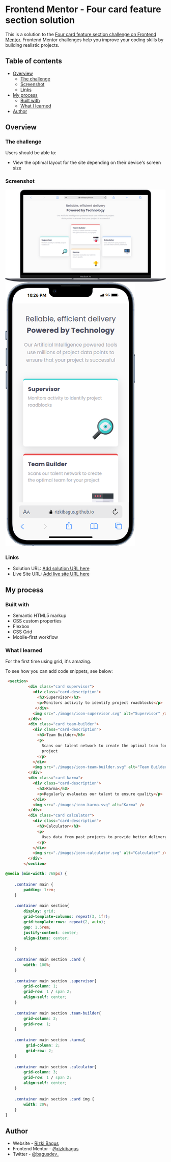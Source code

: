 # Frontend Mentor - Four card feature section solution

This is a solution to the [Four card feature section challenge on Frontend Mentor](https://www.frontendmentor.io/challenges/four-card-feature-section-weK1eFYK). Frontend Mentor challenges help you improve your coding skills by building realistic projects. 

## Table of contents

- [Overview](#overview)
  - [The challenge](#the-challenge)
  - [Screenshot](#screenshot)
  - [Links](#links)
- [My process](#my-process)
  - [Built with](#built-with)
  - [What I learned](#what-i-learned)
- [Author](#author)

## Overview

### The challenge

Users should be able to:

- View the optimal layout for the site depending on their device's screen size

### Screenshot

![](./images/Macbook-Air-rizkibagus.github.io.png)
![](./images/iPhone-13-PRO-rizkibagus.github.io.png)


### Links

- Solution URL: [Add solution URL here](https://github.com/rizkibagus/four-card-feature-section)
- Live Site URL: [Add live site URL here](https://rizkibagus.github.io/four-card-feature-section/)

## My process

### Built with

- Semantic HTML5 markup
- CSS custom properties
- Flexbox
- CSS Grid
- Mobile-first workflow

### What I learned

For the first time using grid, it's amazing.

To see how you can add code snippets, see below:

```html
 <section>
          <div class="card supervisor">
            <div class="card-description">
              <h3>Supervisor</h3>
              <p>Monitors activity to identify project roadblocks</p>
             </div>
            <img src="./images/icon-supervisor.svg" alt="Supervisor" />
          </div>
          <div class="card team-builder">
            <div class="card-description">
              <h3>Team Builder</h3>
              <p>
                Scans our talent network to create the optimal team for your
                project
              </p>
            </div>
            <img src="./images/icon-team-builder.svg" alt="Team Builder" />
          </div>
          <div class="card karma">
            <div class="card-description">
              <h3>Karma</h3>
              <p>Regularly evaluates our talent to ensure quality</p>
            </div>
            <img src="./images/icon-karma.svg" alt="Karma" />
          </div>
          <div class="card calculator">
            <div class="card-description">
              <h3>Calculator</h3>
              <p>
                Uses data from past projects to provide better delivery estimates
              </p>
            </div>
            <img src="./images/icon-calculator.svg" alt="Calculator" />
          </div>
        </section>
```
```css
@media (min-width: 768px) {
    
    .container main {
        padding: 1rem;
    }

    .container main section{
        display: grid;
        grid-template-columns: repeat(3, 1fr);
        grid-template-rows: repeat(2, auto);
        gap: 1.5rem;
        justify-content: center;
        align-items: center;
   
    }

    .container main section .card {
        width: 100%;
    }

    .container main section .supervisor{
        grid-column: 1; 
        grid-row: 1 / span 2;
        align-self: center;
    }

    .container main section .team-builder{
        grid-column: 2; 
        grid-row: 1;
    }

    .container main section .karma{
         grid-column: 2;
         grid-row: 2;
    }

    .container main section .calculator{
        grid-column: 3;
        grid-row: 1 / span 2;
        align-self: center;
    }

    .container main section .card img {
        width: 20%;
    }
}
```

## Author

- Website - [Rizki Bagus](https://github.com/rizkibagus)
- Frontend Mentor - [@rizkibagus](https://www.frontendmentor.io/profile/rizkibagus)
- Twitter - [@bagusdev_](https://www.twitter.com/bagusdev_)


